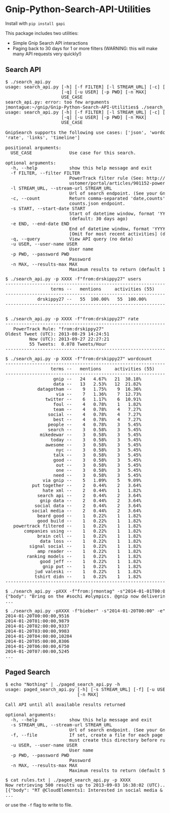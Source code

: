 Gnip-Python-Search-API-Utilities
================================


Install with `pip install gapi`

This package includes two utilities:
 - Simple Gnip Search API interactions
 - Paging back to 30 days for 1 or more filters (WARNING: this will make many API requests very quickly!)


## Search API

<pre>
$ ./search_api.py 
usage: search_api.py [-h] [-f FILTER] [-l STREAM_URL] [-c] [-s START] [-e END]
                     [-q] [-u USER] [-p PWD] [-n MAX]
                     USE_CASE
search_api.py: error: too few arguments
jmontague:~/gnip/Gnip-Python-Search-API-Utilities$ ./search_api.py -h
usage: search_api.py [-h] [-f FILTER] [-l STREAM_URL] [-c] [-s START] [-e END]
                     [-q] [-u USER] [-p PWD] [-n MAX]
                     USE_CASE

GnipSearch supports the following use cases: ['json', 'wordcount', 'users',
'rate', 'links', 'timeline']

positional arguments:
  USE_CASE              Use case for this search.

optional arguments:
  -h, --help            show this help message and exit
  -f FILTER, --filter FILTER
                        PowerTrack filter rule (See: http://support.gnip.com/c
                        ustomer/portal/articles/901152-powertrack-operators)
  -l STREAM_URL, --stream-url STREAM_URL
                        Url of search endpoint. (See your Gnip console.)
  -c, --count           Return comma-separated 'date,counts' when using a
                        counts.json endpoint.
  -s START, --start-date START
                        Start of datetime window, format 'YYYY-mm-DDTHH:MM'
                        (default: 30 days ago)
  -e END, --end-date END
                        End of datetime window, format 'YYYY-mm-DDTHH:MM'
                        [Omit for most recent activities] (default: none)
  -q, --query           View API query (no data)
  -u USER, --user-name USER
                        User name
  -p PWD, --password PWD
                        Password
  -n MAX, --results-max MAX
                        Maximum results to return (default 100)
</pre>

<pre>
$ ./search_api.py -p XXXX -f"from:drskippy27" users
------------------------------------------------------------
                 terms --   mentions     activities (55)
------------------------------------------------------------
            drskippy27 --   55  100.00%   55  100.00%
------------------------------------------------------------

</pre>

<pre>
$ ./search_api.py -p XXXX -f"from:drskippy27" rate
------------------------------------------------------------
   PowerTrack Rule: "from:drskippy27"
Oldest Tweet (UTC): 2013-08-29 14:24:51
         Now (UTC): 2013-09-27 22:27:21
         55 Tweets:  0.078 Tweets/Hour
------------------------------------------------------------
</pre>

<pre>
$ ./search_api.py -p XXXX -f"from:drskippy27" wordcount
------------------------------------------------------------
                 terms --   mentions     activities (55)
------------------------------------------------------------
                  gnip --   24   4.67%   21  38.18%
                  data --   13   2.53%   12  21.82%
            datagotham --    9   1.75%    9  16.36%
                   via --    7   1.36%    7  12.73%
               twitter --    6   1.17%    6  10.91%
                  foul --    4   0.78%    1   1.82%
                  team --    4   0.78%    4   7.27%
                social --    4   0.78%    4   7.27%
                  best --    4   0.78%    4   7.27%
                people --    4   0.78%    3   5.45%
                search --    3   0.58%    3   5.45%
             mikedewar --    3   0.58%    3   5.45%
                 today --    3   0.58%    3   5.45%
               awesome --    3   0.58%    3   5.45%
                   nyc --    3   0.58%    3   5.45%
                  talk --    3   0.58%    3   5.45%
                  good --    3   0.58%    3   5.45%
                   out --    3   0.58%    3   5.45%
                   one --    3   0.58%    3   5.45%
                  need --    3   0.58%    3   5.45%
              via gnip --    5   1.09%    5   9.09%
          put together --    2   0.44%    2   3.64%
              hate xml --    2   0.44%    1   1.82%
            search api --    2   0.44%    2   3.64%
             gnip data --    2   0.44%    2   3.64%
           social data --    2   0.44%    2   3.64%
          social media --    2   0.44%    2   3.64%
            beard good --    1   0.22%    1   1.82%
            good build --    1   0.22%    1   1.82%
   powertrack filtered --    1   0.22%    1   1.82%
       companies using --    1   0.22%    1   1.82%
            brain cell --    1   0.22%    1   1.82%
             data loss --    1   0.22%    1   1.82%
         signal social --    1   0.22%    1   1.82%
            amp reader --    1   0.22%    1   1.82%
        ranking models --    1   0.22%    1   1.82%
             good jeff --    1   0.22%    1   1.82%
              gnip put --    1   0.22%    1   1.82%
           jud valeski --    1   0.22%    1   1.82%
           tshirt didn --    1   0.22%    1   1.82%
------------------------------------------------------------
</pre>
<pre>
$ ./search_api.py -pXXX -f"from:jrmontag" -s"2014-01-01T00:00" -e"2014-01-15T00:00" json
{"body": "Bring on the #sochi #olympics. @gnip now delivering data from Russia's biggest social network. http://t.co/nUFMC8GcTC", "retweetCount": 0, "generator": {"link": "https://about.twitter.com/products/tweetdeck", "displayName": "TweetDeck"}, "twitter_filter_level": "medium", "gnip": {"language": {"value": "en"}, "urls": [{"url": "http://t.co/nUFMC8GcTC", "expanded_status": 200, "expanded_url": "http://adage.com/abstract?article_id=291068"}], "profileLocations": [{"displayName": "Boulder, Colorado, United States", "address": {"country": "United States", "region": "Colorado", "subRegion": "Boulder County", "countryCode": "US", "locality": "Boulder"}, "geo": {"type": "point", "coordinates": [-105.27055, 40.01499]}, "objectType": "place"}]}, "favoritesCount": 0, "object": {"postedTime": "2014-01-14T19:14:58.000Z", "summary": "Bring on the #sochi #olympics. @gnip now delivering data from Russia's biggest social network. http://t.co/nUFMC8GcTC", "link": "http://twitter.com/jrmontag/statuses/423171400799506432", "id": "object:search.twitter.com,2005:423171400799506432", "objectType": "note"}, "actor": {"preferredUsername": "jrmontag", "displayName": "Josh", "links": [{"href": "http://about.me/joshmontague", "rel": "me"}], "twitterTimeZone": "Mountain Time (US & Canada)", "image": "https://pbs.twimg.com/profile_images/378800000733631857/ae9fe362605ca63c1acbb93f1778592f_normal.jpeg", "verified": false, "location": {"displayName": "Boulder / Golden", "objectType": "place"}, "statusesCount": 29789, "summary": "data @gnip \r\n(and other stuff!)", "languages": ["en"], "utcOffset": "-25200", "link": "http://www.twitter.com/jrmontag", "followersCount": 1806, "favoritesCount": 568, "friendsCount": 1987, "listedCount": 161, "postedTime": "2009-06-15T20:33:22.000Z", "id": "id:twitter.com:47436444", "objectType": "person"}, "twitter_lang": "en", "twitter_entities": {"symbols": [], "user_mentions": [{"id": 16958875, "indices": [31, 36], "id_str": "16958875", "screen_name": "gnip", "name": "Gnip, Inc."}], "hashtags": [{"indices": [13, 19], "text": "sochi"}, {"indices": [20, 29], "text": "olympics"}], "urls": [{"url": "http://t.co/nUFMC8GcTC", "indices": [95, 117], "expanded_url": "http://bit.ly/1a4ycTy", "display_url": "bit.ly/1a4ycTy"}]}, "verb": "post", "link": "http://twitter.com/jrmontag/statuses/423171400799506432", "provider": {"link": "http://www.twitter.com", "displayName": "Twitter", "objectType": "service"}, "postedTime": "2014-01-14T19:14:58.000Z", "id": "tag:search.twitter.com,2005:423171400799506432", "objectType": "activity"}
...
</pre>

<pre>
$ ./search_api.py -pXXXX -f"bieber" -s"2014-01-20T00:00" -e"2014-01-25T00:00" timeline -c
2014-01-20T00:00:00,9516
2014-01-20T01:00:00,9879
2014-01-20T02:00:00,9337
2014-01-20T03:00:00,9983
2014-01-20T04:00:00,10284
2014-01-20T05:00:00,8306
2014-01-20T06:00:00,6750
2014-01-20T07:00:00,5245
...
</pre>

## Paged Search

<pre>
$ echo "Nothing" | ./paged_search_api.py -h
usage: paged_search_api.py [-h] [-s STREAM_URL] [-f] [-u USER] [-p PWD]
                           [-n MAX]

Call API until all available results returned

optional arguments:
  -h, --help            show this help message and exit
  -s STREAM_URL, --stream-url STREAM_URL
                        Url of search endpoint. (See your Gnip console.)
  -f, --file            If set, create a file for each page in ./data (you
                        must create this directory before running)
  -u USER, --user-name USER
                        User name
  -p PWD, --password PWD
                        Password
  -n MAX, --results-max MAX
                        Maximum results to return (default 500)
</pre>


<pre>
$ cat rules.txt | ./paged_search_api.py -p XXXX 
Now retrieving 500 results up to 2013-09-03 16:38:02 (UTC)...
[{"body": "RT @CloudElements1: Interested in social media &amp; data streaming, HTTP streaming, geo-referencing and live code examples? Meetup w/ @gnip ht\u2026", "retweetCount": 1, "generator": {"link": "http://www.tweetdeck.com", "displayName": "TweetDeck"}, "twitter_filter_level": "medium", "gnip": {"language": {"value": "en"}, "urls": [{"url": "http://t.co/jhASyTC1mN", "expanded_url": "http://www.meetup.com/All-things-Cloud-PaaS-SaaS-PaaS-XaaS/events/124584092/"}], "profileLocations": [{"displayName": "Boulder, Colorado, United States",
...
</pre>

or use the `-f` flag to write to file.

